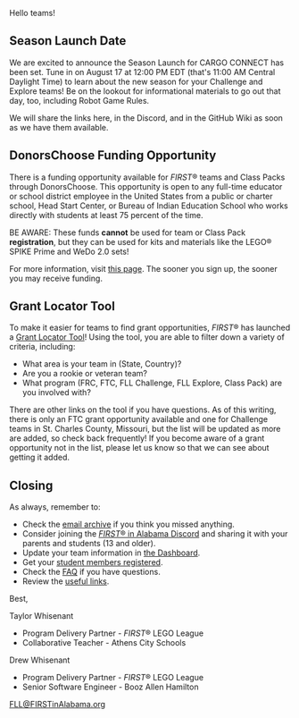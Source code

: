 Hello teams!

## Season Launch Date

We are excited to announce the Season Launch for CARGO CONNECT has been set. Tune in on August 17 at 12:00 PM EDT (that's 11:00 AM Central Daylight Time) to learn about the new season for your Challenge and Explore teams! Be on the lookout for informational materials to go out that day, too, including Robot Game Rules.

We will share the links here, in the Discord, and in the GitHub Wiki as soon as we have them available.


## DonorsChoose Funding Opportunity

There is a funding opportunity available for *FIRST*&reg; teams and Class Packs through DonorsChoose. This opportunity is open to any full-time educator or school district employee in the United States from a public or charter school, Head Start Center, or Bureau of Indian Education School who works directly with students at least 75 percent of the time.

BE AWARE: These funds **cannot** be used for team or Class Pack **registration**, but they can be used for kits and materials like the LEGO&reg; SPIKE Prime and WeDo 2.0 sets!

For more information, visit [this page](https://info.firstinspires.org/newscorp-donorschoose-school-engagement). The sooner you sign up, the sooner you may receive funding.


## Grant Locator Tool

To make it easier for teams to find grant opportunities, *FIRST*&reg; has launched a [Grant Locator Tool](https://www.firstinspires.org/robotics/team-grants)! Using the tool, you are able to filter down a variety of criteria, including:
- What area is your team in (State, Country)?
- Are you a rookie or veteran team?
- What program (FRC, FTC, FLL Challenge, FLL Explore, Class Pack) are you involved with?

There are other links on the tool if you have questions. As of this writing, there is only an FTC grant opportunity available and one for Challenge teams in St. Charles County, Missouri, but the list will be updated as more are added, so check back frequently! If you become aware of a grant opportunity not in the list, please let us know so that we can see about getting it added.


## Closing

As always, remember to:
- Check the [email archive](https://github.com/drewwhis/first-in-alabama/tree/main/2021-2022/email-blasts) if you think you missed anything.
- Consider joining the [*FIRST*&reg; in Alabama Discord](http://discord.gg/7eyJvm3) and sharing it with your parents and students (13 and older).
- Update your team information in [the Dashboard](https://my.firstinspires.org/Dashboard/).
- Get your [student members registered](https://www.firstinspires.org/resource-library/youth-registration-system).
- Check the [FAQ](https://github.com/drewwhis/first-in-alabama/wiki/Frequently-Asked-Questions) if you have questions.
- Review the [useful links](https://github.com/drewwhis/first-in-alabama/wiki/Useful-Links).

Best,

Taylor Whisenant
- Program Delivery Partner - *FIRST*&reg; LEGO League
- Collaborative Teacher - Athens City Schools

Drew Whisenant
- Program Delivery Partner - *FIRST*&reg; LEGO League
- Senior Software Engineer - Booz Allen Hamilton

FLL@FIRSTinAlabama.org